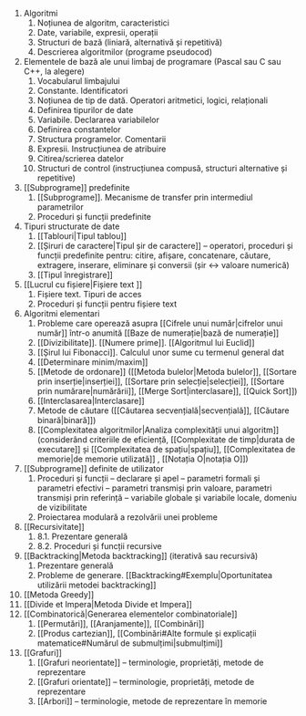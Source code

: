 1. Algoritmi 
	1. Noțiunea de algoritm, caracteristici 
	2. Date, variabile, expresii, operații 
	3. Structuri de bază (liniară, alternativă și repetitivă) 
	4. Descrierea algoritmilor (programe pseudocod) 
2. Elementele de bază ale unui limbaj de programare (Pascal sau C sau C++, la alegere) 
	1. Vocabularul limbajului 
	2. Constante. Identificatori 
	3. Noțiunea de tip de dată. Operatori aritmetici, logici, relaționali 
	4. Definirea tipurilor de date 
	5. Variabile. Declararea variabilelor 
	6. Definirea constantelor 
	7. Structura programelor. Comentarii 
	8. Expresii. Instrucțiunea de atribuire 
	9. Citirea/scrierea datelor 
	10. Structuri de control (instrucțiunea compusă, structuri alternative și repetitive) 
3. [[Subprograme]] predefinite 
	1. [[Subprograme]]. Mecanisme de transfer prin intermediul parametrilor 
	2. Proceduri și funcții predefinite 
4. Tipuri structurate de date 
	1. [[Tablouri|Tipul tablou]]
	2. [[Șiruri de caractere|Tipul șir de caractere]] – operatori, proceduri și funcții predefinite pentru: citire, afișare, concatenare, căutare, extragere, inserare, eliminare și conversii (șir ↔ valoare numerică) 
	3. [[Tipul înregistrare]]
5. [[Lucrul cu fișiere|Fișiere text ]]
	1. Fișiere text. Tipuri de acces 
	2. Proceduri și funcții pentru fișiere text
6. Algoritmi elementari 
	1. Probleme care operează asupra [[Cifrele unui număr|cifrelor unui număr]] într-o anumită [[Baze de numerație|bază de numerație]] 
	2. [[Divizibilitate]]. [[Numere prime]]. [[Algoritmul lui Euclid]]
	3. [[Șirul lui Fibonacci]]. Calculul unor sume cu termenul general dat 
	4. [[Determinare minim/maxim]] 
	5. [[Metode de ordonare]] ([[Metoda bulelor|Metoda bulelor]], [[Sortare prin inserție|inserției]], [[Sortare prin selecție|selecției]], [[Sortare prin numărare|numărării]], [[Merge Sort|interclasare]], [[Quick Sort]]) 
	6. [[Interclasarea|Interclasare]]
	7. Metode de căutare ([[Căutarea secvențială|secvențială]], [[Căutare binară|binară]]) 
	8. [[Complexitatea algoritmilor|Analiza complexității unui algoritm]] (considerând criteriile de eficiență, [[Complexitate de timp|durata de executare]] și [[Complexitatea de spațiu|spațiu]], [[Complexitatea de memorie|de memorie utilizată]] , [[Notația O|notația O]]) 
7. [[Subprograme]] definite de utilizator 
	1. Proceduri și funcții – declarare și apel – parametri formali și parametri efectivi – parametri transmiși prin valoare, parametri transmiși prin referință – variabile globale și variabile locale, domeniu de vizibilitate 
	2. Proiectarea modulară a rezolvării unei probleme 
8. [[Recursivitate]]
	1. 8.1. Prezentare generală 
	2. 8.2. Proceduri și funcții recursive 
9. [[Backtracking|Metoda backtracking]] (iterativă sau recursivă) 
	1. Prezentare generală
	2. Probleme de generare. [[Backtracking#Exemplu|Oportunitatea utilizării metodei backtracking]]
10. [[Metoda Greedy]] 
11. [[Divide et Impera|Metoda Divide et Impera]]
12. [[Combinatorică|Generarea elementelor combinatoriale]]
	1. [[Permutări]], [[Aranjamente]], [[Combinări]] 
	2. [[Produs cartezian]], [[Combinări#Alte formule și explicații matematice#Numărul de submulțimi|submulțimi]] 
13. [[Grafuri]] 
	1. [[Grafuri neorientate]] – terminologie, proprietăți, metode de reprezentare 
	2. [[Grafuri orientate]] – terminologie, proprietăți, metode de reprezentare 
	3. [[Arbori]] – terminologie, metode de reprezentare în memorie
